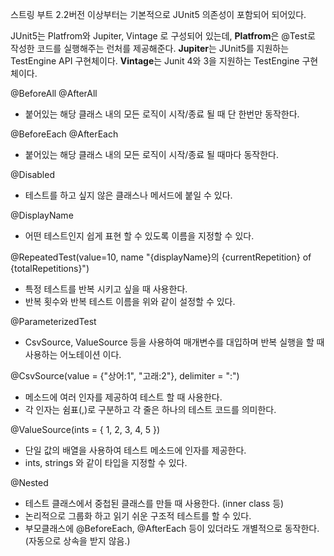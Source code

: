 스트링 부트 2.2버전 이상부터는 기본적으로 JUnit5 의존성이 포함되어 되어있다.
  
JUnit5는 Platfrom와 Jupiter, Vintage 로 구성되어 있는데,
**Platfrom**은 @Test로 작성한 코드를 실행해주는 런처를 제공해준다.
**Jupiter**는 JUnit5를 지원하는 TestEngine API 구현체이다.
**Vintage**는  Junit 4와 3을 지원하는 TestEngine 구현체이다.
  
@BeforeAll
@AfterAll
- 붙어있는 해당 클래스 내의 모든 로직이 시작/종료 될 때 단 한번만 동작한다.
  
@BeforeEach
@AfterEach
- 붙어있는 해당 클래스 내의 모든 로직이 시작/종료 될 때마다 동작한다.
  
@Disabled
- 테스트를 하고 싶지 않은 클래스나 메서드에 붙일 수 있다.
  
@DisplayName
- 어떤 테스트인지 쉽게 표현 할 수 있도록 이름을 지정할 수 있다.
  
@RepeatedTest(value=10, name "{displayName}의  {currentRepetition} of {totalRepetitions}")
- 특정 테스트를 반복 시키고 싶을 때 사용한다.
- 반복 횟수와 반복 테스트 이름을 위와 같이 설정할 수 있다.
  
@ParameterizedTest
- CsvSource, ValueSource 등을 사용하여 매개변수를 대입하며 반복 실행을 할 때 사용하는 어노테이션 이다.
  
@CsvSource(value = {"상어:1", "고래:2"}, delimiter = ":")
- 메소드에 여러 인자를 제공하여 테스트 할 때 사용한다.
- 각 인자는 쉼표(,)로 구분하고 각 줄은 하나의 테스트 코드를 의미한다.
  
@ValueSource(ints = { 1, 2, 3, 4, 5 })
- 단일 값의 배열을 사용하여 테스트 메소드에 인자를 제공한다.
- ints, strings 와 같이 타입을 지정할 수 있다.
  
@Nested
- 테스트 클래스에서 중첩된 클래스를 만들 때 사용한다. (inner class 등)
- 논리적으로 그룹화 하고 읽기 쉬운 구조적 테스트를 할 수 있다.
- 부모클래스에 @BeforeEach, @AfterEach 등이 있더라도 개별적으로 동작한다. (자동으로 상속을 받지 않음.)

